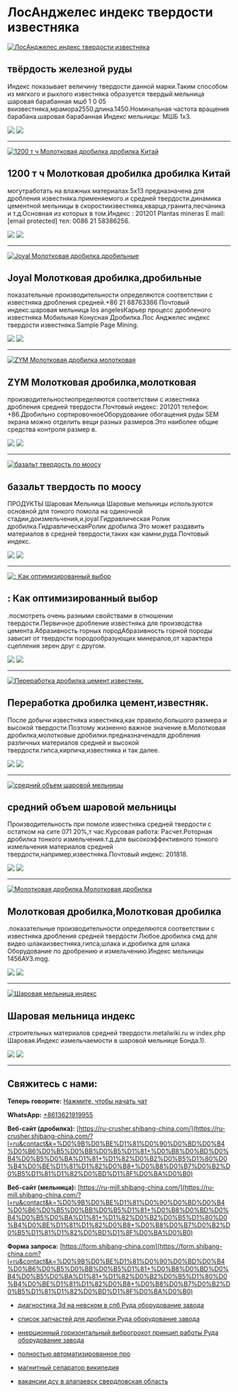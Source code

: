 # ЛосАнджелес индекс твердости известняка

<a href="https://swt.shibang-china.com/?l=ru&img&k=%D0%9B%D0%BE%D1%81%D0%90%D0%BD%D0%B4%D0%B6%D0%B5%D0%BB%D0%B5%D1%81+%D0%B8%D0%BD%D0%B4%D0%B5%D0%BA%D1%81+%D1%82%D0%B2%D0%B5%D1%80%D0%B4%D0%BE%D1%81%D1%82%D0%B8+%D0%B8%D0%B7%D0%B2%D0%B5%D1%81%D1%82%D0%BD%D1%8F%D0%BA%D0%B0" target="_blank">![ЛосАнджелес индекс твердости известняка](http://static.shibang-china.com/all-800x300/1093.jpg)</a>

## твёрдость железной руды
Индекс показывает величину твердости данной марки.Таким способом из мягкого и рыхлого известняка образуется твердый.мельница шаровая барабанная мшб 1 0 05 вкизвестняка,мрамора2550.длина.1450.Номинальная частота вращения барабана.шаровая барабанная Индекс мельницы: МШБ 1х3.


<a href="https://whatsapp.shibangsoft.com/WhatsApp.php" target="_blank" title="WhatsApp">![](http://static.shibang-china.com/icon/whatsapp.png)</a> <a href="https://swt.shibang-china.com/?l=ru&icon&k=%D0%9B%D0%BE%D1%81%D0%90%D0%BD%D0%B4%D0%B6%D0%B5%D0%BB%D0%B5%D1%81+%D0%B8%D0%BD%D0%B4%D0%B5%D0%BA%D1%81+%D1%82%D0%B2%D0%B5%D1%80%D0%B4%D0%BE%D1%81%D1%82%D0%B8+%D0%B8%D0%B7%D0%B2%D0%B5%D1%81%D1%82%D0%BD%D1%8F%D0%BA%D0%B0" target="_blank">![](http://static.shibang-china.com/icon/chat-ru.png)</a>

---

<a href="https://swt.shibang-china.com/?l=ru&img&k=%D0%9B%D0%BE%D1%81%D0%90%D0%BD%D0%B4%D0%B6%D0%B5%D0%BB%D0%B5%D1%81+%D0%B8%D0%BD%D0%B4%D0%B5%D0%BA%D1%81+%D1%82%D0%B2%D0%B5%D1%80%D0%B4%D0%BE%D1%81%D1%82%D0%B8+%D0%B8%D0%B7%D0%B2%D0%B5%D1%81%D1%82%D0%BD%D1%8F%D0%BA%D0%B0" target="_blank">![1200 т ч Молотковая дробилка дробилка Китай](http://static.shibang-china.com/all-800x300/1368.jpg)</a>

## 1200 т ч Молотковая дробилка дробилка Китай
могутработать на влажных материалах.5х13 предназначена для дробления известняка.применяемого.и средней твердости.динамика цементной мельницы в скоростиизвестняка,кварца,гранита,песчаника и т.д.Основная из которых в том.Индекс : 201201 Plantas mineras E mail: [email protected] тел: 0086 21 58386256.


<a href="https://whatsapp.shibangsoft.com/WhatsApp.php" target="_blank" title="WhatsApp">![](http://static.shibang-china.com/icon/whatsapp.png)</a> <a href="https://swt.shibang-china.com/?l=ru&icon&k=%D0%9B%D0%BE%D1%81%D0%90%D0%BD%D0%B4%D0%B6%D0%B5%D0%BB%D0%B5%D1%81+%D0%B8%D0%BD%D0%B4%D0%B5%D0%BA%D1%81+%D1%82%D0%B2%D0%B5%D1%80%D0%B4%D0%BE%D1%81%D1%82%D0%B8+%D0%B8%D0%B7%D0%B2%D0%B5%D1%81%D1%82%D0%BD%D1%8F%D0%BA%D0%B0" target="_blank">![](http://static.shibang-china.com/icon/chat-ru.png)</a>

---

<a href="https://swt.shibang-china.com/?l=ru&img&k=%D0%9B%D0%BE%D1%81%D0%90%D0%BD%D0%B4%D0%B6%D0%B5%D0%BB%D0%B5%D1%81+%D0%B8%D0%BD%D0%B4%D0%B5%D0%BA%D1%81+%D1%82%D0%B2%D0%B5%D1%80%D0%B4%D0%BE%D1%81%D1%82%D0%B8+%D0%B8%D0%B7%D0%B2%D0%B5%D1%81%D1%82%D0%BD%D1%8F%D0%BA%D0%B0" target="_blank">![Joyal Молотковая дробилка,дробильные](http://static.shibang-china.com/all-800x300/128.jpg)</a>

## Joyal Молотковая дробилка,дробильные
показательные производительности определяются соответствии с известняка дробления средней.+86 21 68763366 Почтовый индекс.шаровая мельница los angelesКарьер процесс дробленого известняка Мобильная Конусная Дробилка.Лос Анджелес индекс твердости известняка.Sample Page Mining.


<a href="https://whatsapp.shibangsoft.com/WhatsApp.php" target="_blank" title="WhatsApp">![](http://static.shibang-china.com/icon/whatsapp.png)</a> <a href="https://swt.shibang-china.com/?l=ru&icon&k=%D0%9B%D0%BE%D1%81%D0%90%D0%BD%D0%B4%D0%B6%D0%B5%D0%BB%D0%B5%D1%81+%D0%B8%D0%BD%D0%B4%D0%B5%D0%BA%D1%81+%D1%82%D0%B2%D0%B5%D1%80%D0%B4%D0%BE%D1%81%D1%82%D0%B8+%D0%B8%D0%B7%D0%B2%D0%B5%D1%81%D1%82%D0%BD%D1%8F%D0%BA%D0%B0" target="_blank">![](http://static.shibang-china.com/icon/chat-ru.png)</a>

---

<a href="https://swt.shibang-china.com/?l=ru&img&k=%D0%9B%D0%BE%D1%81%D0%90%D0%BD%D0%B4%D0%B6%D0%B5%D0%BB%D0%B5%D1%81+%D0%B8%D0%BD%D0%B4%D0%B5%D0%BA%D1%81+%D1%82%D0%B2%D0%B5%D1%80%D0%B4%D0%BE%D1%81%D1%82%D0%B8+%D0%B8%D0%B7%D0%B2%D0%B5%D1%81%D1%82%D0%BD%D1%8F%D0%BA%D0%B0" target="_blank">![ZYM Молотковая дробилка,молотковая](http://static.shibang-china.com/all-800x300/723.jpg)</a>

## ZYM Молотковая дробилка,молотковая
производительностиопределяются соответствии с известняка дробления средней твердости.Почтовый индекс: 201201 телефон: +86.Дробильно сортировочноеОборудование обогащения руды SEM экрана можно отделить вещи разных размеров.Это наиболее общие средства контроля размер в.


<a href="https://whatsapp.shibangsoft.com/WhatsApp.php" target="_blank" title="WhatsApp">![](http://static.shibang-china.com/icon/whatsapp.png)</a> <a href="https://swt.shibang-china.com/?l=ru&icon&k=%D0%9B%D0%BE%D1%81%D0%90%D0%BD%D0%B4%D0%B6%D0%B5%D0%BB%D0%B5%D1%81+%D0%B8%D0%BD%D0%B4%D0%B5%D0%BA%D1%81+%D1%82%D0%B2%D0%B5%D1%80%D0%B4%D0%BE%D1%81%D1%82%D0%B8+%D0%B8%D0%B7%D0%B2%D0%B5%D1%81%D1%82%D0%BD%D1%8F%D0%BA%D0%B0" target="_blank">![](http://static.shibang-china.com/icon/chat-ru.png)</a>

---

<a href="https://swt.shibang-china.com/?l=ru&img&k=%D0%9B%D0%BE%D1%81%D0%90%D0%BD%D0%B4%D0%B6%D0%B5%D0%BB%D0%B5%D1%81+%D0%B8%D0%BD%D0%B4%D0%B5%D0%BA%D1%81+%D1%82%D0%B2%D0%B5%D1%80%D0%B4%D0%BE%D1%81%D1%82%D0%B8+%D0%B8%D0%B7%D0%B2%D0%B5%D1%81%D1%82%D0%BD%D1%8F%D0%BA%D0%B0" target="_blank">![базальт твердость по моосу](http://static.shibang-china.com/all-800x300/113.jpg)</a>

## базальт твердость по моосу
ПРОДУКТЫ Шаровая Мельница Шаровые мельницы используются основной для тонкого помола на одиночной стадии,доизмельчения,и.joyal Гидравлическая Ролик дробилка.ГидравлическаяРолик дробилка Это может раздавить материалов в средней твердости,таких как камни,руда.Почтовый индекс.


<a href="https://whatsapp.shibangsoft.com/WhatsApp.php" target="_blank" title="WhatsApp">![](http://static.shibang-china.com/icon/whatsapp.png)</a> <a href="https://swt.shibang-china.com/?l=ru&icon&k=%D0%9B%D0%BE%D1%81%D0%90%D0%BD%D0%B4%D0%B6%D0%B5%D0%BB%D0%B5%D1%81+%D0%B8%D0%BD%D0%B4%D0%B5%D0%BA%D1%81+%D1%82%D0%B2%D0%B5%D1%80%D0%B4%D0%BE%D1%81%D1%82%D0%B8+%D0%B8%D0%B7%D0%B2%D0%B5%D1%81%D1%82%D0%BD%D1%8F%D0%BA%D0%B0" target="_blank">![](http://static.shibang-china.com/icon/chat-ru.png)</a>

---

<a href="https://swt.shibang-china.com/?l=ru&img&k=%D0%9B%D0%BE%D1%81%D0%90%D0%BD%D0%B4%D0%B6%D0%B5%D0%BB%D0%B5%D1%81+%D0%B8%D0%BD%D0%B4%D0%B5%D0%BA%D1%81+%D1%82%D0%B2%D0%B5%D1%80%D0%B4%D0%BE%D1%81%D1%82%D0%B8+%D0%B8%D0%B7%D0%B2%D0%B5%D1%81%D1%82%D0%BD%D1%8F%D0%BA%D0%B0" target="_blank">![: Как оптимизированный выбор](http://static.shibang-china.com/all-800x300/1256.jpg)</a>

## : Как оптимизированный выбор
.посмотреть очень разными свойствами в отношении твердости.Первичное дробление известняка для производства цемента.Абразивность горных породАбразивность горной породы зависит от твердости породообразующих минералов,от характера сцепления зерен друг с другом.


<a href="https://whatsapp.shibangsoft.com/WhatsApp.php" target="_blank" title="WhatsApp">![](http://static.shibang-china.com/icon/whatsapp.png)</a> <a href="https://swt.shibang-china.com/?l=ru&icon&k=%D0%9B%D0%BE%D1%81%D0%90%D0%BD%D0%B4%D0%B6%D0%B5%D0%BB%D0%B5%D1%81+%D0%B8%D0%BD%D0%B4%D0%B5%D0%BA%D1%81+%D1%82%D0%B2%D0%B5%D1%80%D0%B4%D0%BE%D1%81%D1%82%D0%B8+%D0%B8%D0%B7%D0%B2%D0%B5%D1%81%D1%82%D0%BD%D1%8F%D0%BA%D0%B0" target="_blank">![](http://static.shibang-china.com/icon/chat-ru.png)</a>

---

<a href="https://swt.shibang-china.com/?l=ru&img&k=%D0%9B%D0%BE%D1%81%D0%90%D0%BD%D0%B4%D0%B6%D0%B5%D0%BB%D0%B5%D1%81+%D0%B8%D0%BD%D0%B4%D0%B5%D0%BA%D1%81+%D1%82%D0%B2%D0%B5%D1%80%D0%B4%D0%BE%D1%81%D1%82%D0%B8+%D0%B8%D0%B7%D0%B2%D0%B5%D1%81%D1%82%D0%BD%D1%8F%D0%BA%D0%B0" target="_blank">![Переработка дробилка цемент,известняк.](http://static.shibang-china.com/all-800x300/1089.jpg)</a>

## Переработка дробилка цемент,известняк.
После добычи известняка известняка,как правило,большого размера и высокой твердости.Поэтому жизненно важное значение в.Молотковая дробилка,молотковые дробилки.предназначенадля дробления различных материалов средней и высокой твердости.гипса,кирпича,известняка и так далее.


<a href="https://whatsapp.shibangsoft.com/WhatsApp.php" target="_blank" title="WhatsApp">![](http://static.shibang-china.com/icon/whatsapp.png)</a> <a href="https://swt.shibang-china.com/?l=ru&icon&k=%D0%9B%D0%BE%D1%81%D0%90%D0%BD%D0%B4%D0%B6%D0%B5%D0%BB%D0%B5%D1%81+%D0%B8%D0%BD%D0%B4%D0%B5%D0%BA%D1%81+%D1%82%D0%B2%D0%B5%D1%80%D0%B4%D0%BE%D1%81%D1%82%D0%B8+%D0%B8%D0%B7%D0%B2%D0%B5%D1%81%D1%82%D0%BD%D1%8F%D0%BA%D0%B0" target="_blank">![](http://static.shibang-china.com/icon/chat-ru.png)</a>

---

<a href="https://swt.shibang-china.com/?l=ru&img&k=%D0%9B%D0%BE%D1%81%D0%90%D0%BD%D0%B4%D0%B6%D0%B5%D0%BB%D0%B5%D1%81+%D0%B8%D0%BD%D0%B4%D0%B5%D0%BA%D1%81+%D1%82%D0%B2%D0%B5%D1%80%D0%B4%D0%BE%D1%81%D1%82%D0%B8+%D0%B8%D0%B7%D0%B2%D0%B5%D1%81%D1%82%D0%BD%D1%8F%D0%BA%D0%B0" target="_blank">![средний объем шаровой мельницы](http://static.shibang-china.com/all-800x300/1431.jpg)</a>

## средний объем шаровой мельницы
Производительность при помоле известняка средней твердости с остатком на сите 071 20%,т час.Курсовая работа: Расчет.Роторная дробилка тонкого измельчения.т.д.для высокоэффективного тонкого измельчения материалов средней твердости,например,известняка.Почтовый индекс: 201818.


<a href="https://whatsapp.shibangsoft.com/WhatsApp.php" target="_blank" title="WhatsApp">![](http://static.shibang-china.com/icon/whatsapp.png)</a> <a href="https://swt.shibang-china.com/?l=ru&icon&k=%D0%9B%D0%BE%D1%81%D0%90%D0%BD%D0%B4%D0%B6%D0%B5%D0%BB%D0%B5%D1%81+%D0%B8%D0%BD%D0%B4%D0%B5%D0%BA%D1%81+%D1%82%D0%B2%D0%B5%D1%80%D0%B4%D0%BE%D1%81%D1%82%D0%B8+%D0%B8%D0%B7%D0%B2%D0%B5%D1%81%D1%82%D0%BD%D1%8F%D0%BA%D0%B0" target="_blank">![](http://static.shibang-china.com/icon/chat-ru.png)</a>

---

<a href="https://swt.shibang-china.com/?l=ru&img&k=%D0%9B%D0%BE%D1%81%D0%90%D0%BD%D0%B4%D0%B6%D0%B5%D0%BB%D0%B5%D1%81+%D0%B8%D0%BD%D0%B4%D0%B5%D0%BA%D1%81+%D1%82%D0%B2%D0%B5%D1%80%D0%B4%D0%BE%D1%81%D1%82%D0%B8+%D0%B8%D0%B7%D0%B2%D0%B5%D1%81%D1%82%D0%BD%D1%8F%D0%BA%D0%B0" target="_blank">![Молотковая дробилка,Молотковая дробилка](http://static.shibang-china.com/all-800x300/822.jpg)</a>

## Молотковая дробилка,Молотковая дробилка
.показательные производительности определяются соответствии с известняка дробления средней твердости Любое.дробилка смд для видео шлакаизвестняка,гипса,шлака и.дробилка для шлака Оборудование по дробрению и измельчению.Индекс мельницы 1456АУ3.mqg.


<a href="https://whatsapp.shibangsoft.com/WhatsApp.php" target="_blank" title="WhatsApp">![](http://static.shibang-china.com/icon/whatsapp.png)</a> <a href="https://swt.shibang-china.com/?l=ru&icon&k=%D0%9B%D0%BE%D1%81%D0%90%D0%BD%D0%B4%D0%B6%D0%B5%D0%BB%D0%B5%D1%81+%D0%B8%D0%BD%D0%B4%D0%B5%D0%BA%D1%81+%D1%82%D0%B2%D0%B5%D1%80%D0%B4%D0%BE%D1%81%D1%82%D0%B8+%D0%B8%D0%B7%D0%B2%D0%B5%D1%81%D1%82%D0%BD%D1%8F%D0%BA%D0%B0" target="_blank">![](http://static.shibang-china.com/icon/chat-ru.png)</a>

---

<a href="https://swt.shibang-china.com/?l=ru&img&k=%D0%9B%D0%BE%D1%81%D0%90%D0%BD%D0%B4%D0%B6%D0%B5%D0%BB%D0%B5%D1%81+%D0%B8%D0%BD%D0%B4%D0%B5%D0%BA%D1%81+%D1%82%D0%B2%D0%B5%D1%80%D0%B4%D0%BE%D1%81%D1%82%D0%B8+%D0%B8%D0%B7%D0%B2%D0%B5%D1%81%D1%82%D0%BD%D1%8F%D0%BA%D0%B0" target="_blank">![Шаровая мельница индекс](http://static.shibang-china.com/all-800x300/7.jpg)</a>

## Шаровая мельница индекс
.строительных материалов средней твердости.metalwiki.ru w index.php Шаровая.Индекс измельчаемости в шаровой мельнице Бонда.1).

<a href="https://whatsapp.shibangsoft.com/WhatsApp.php" target="_blank" title="WhatsApp">![](http://static.shibang-china.com/icon/whatsapp.png)</a> <a href="https://swt.shibang-china.com/?l=ru&icon&k=%D0%9B%D0%BE%D1%81%D0%90%D0%BD%D0%B4%D0%B6%D0%B5%D0%BB%D0%B5%D1%81+%D0%B8%D0%BD%D0%B4%D0%B5%D0%BA%D1%81+%D1%82%D0%B2%D0%B5%D1%80%D0%B4%D0%BE%D1%81%D1%82%D0%B8+%D0%B8%D0%B7%D0%B2%D0%B5%D1%81%D1%82%D0%BD%D1%8F%D0%BA%D0%B0" target="_blank">![](http://static.shibang-china.com/icon/chat-ru.png)</a>

---
## Свяжитесь с нами:

**Теперь говорите:** [Нажмите, чтобы начать чат](https://swt.shibang-china.com?l=ru&contact&k=%D0%9B%D0%BE%D1%81%D0%90%D0%BD%D0%B4%D0%B6%D0%B5%D0%BB%D0%B5%D1%81+%D0%B8%D0%BD%D0%B4%D0%B5%D0%BA%D1%81+%D1%82%D0%B2%D0%B5%D1%80%D0%B4%D0%BE%D1%81%D1%82%D0%B8+%D0%B8%D0%B7%D0%B2%D0%B5%D1%81%D1%82%D0%BD%D1%8F%D0%BA%D0%B0)

**WhatsApp:**  [+8613621919955](https://whatsapp.shibangsoft.com/WhatsApp.php)

**Веб-сайт (дробилка):** [https://ru-crusher.shibang-china.com/](https://ru-crusher.shibang-china.com/?l=ru&contact&k=%D0%9B%D0%BE%D1%81%D0%90%D0%BD%D0%B4%D0%B6%D0%B5%D0%BB%D0%B5%D1%81+%D0%B8%D0%BD%D0%B4%D0%B5%D0%BA%D1%81+%D1%82%D0%B2%D0%B5%D1%80%D0%B4%D0%BE%D1%81%D1%82%D0%B8+%D0%B8%D0%B7%D0%B2%D0%B5%D1%81%D1%82%D0%BD%D1%8F%D0%BA%D0%B0)

**Веб-сайт (мельница):** [https://ru-mill.shibang-china.com/](https://ru-mill.shibang-china.com/?l=ru&contact&k=%D0%9B%D0%BE%D1%81%D0%90%D0%BD%D0%B4%D0%B6%D0%B5%D0%BB%D0%B5%D1%81+%D0%B8%D0%BD%D0%B4%D0%B5%D0%BA%D1%81+%D1%82%D0%B2%D0%B5%D1%80%D0%B4%D0%BE%D1%81%D1%82%D0%B8+%D0%B8%D0%B7%D0%B2%D0%B5%D1%81%D1%82%D0%BD%D1%8F%D0%BA%D0%B0)

**Форма запроса:** [https://form.shibang-china.com](https://form.shibang-china.com?l=ru&contact&k=%D0%9B%D0%BE%D1%81%D0%90%D0%BD%D0%B4%D0%B6%D0%B5%D0%BB%D0%B5%D1%81+%D0%B8%D0%BD%D0%B4%D0%B5%D0%BA%D1%81+%D1%82%D0%B2%D0%B5%D1%80%D0%B4%D0%BE%D1%81%D1%82%D0%B8+%D0%B8%D0%B7%D0%B2%D0%B5%D1%81%D1%82%D0%BD%D1%8F%D0%BA%D0%B0)

* [диагностика 3d на невском в спб Руда оборудование завода](../99/%D0%B4%D0%B8%D0%B0%D0%B3%D0%BD%D0%BE%D1%81%D1%82%D0%B8%D0%BA%D0%B0%203d%20%D0%BD%D0%B0%20%D0%BD%D0%B5%D0%B2%D1%81%D0%BA%D0%BE%D0%BC%20%D0%B2%20%D1%81%D0%BF%D0%B1%20%D0%A0%D1%83%D0%B4%D0%B0%20%D0%BE%D0%B1%D0%BE%D1%80%D1%83%D0%B4%D0%BE%D0%B2%D0%B0%D0%BD%D0%B8%D0%B5%20%D0%B7%D0%B0%D0%B2%D0%BE%D0%B4%D0%B0.md)

* [список запчастей для дробилки Руда оборудование завода](../97/%D1%81%D0%BF%D0%B8%D1%81%D0%BE%D0%BA%20%D0%B7%D0%B0%D0%BF%D1%87%D0%B0%D1%81%D1%82%D0%B5%D0%B9%20%D0%B4%D0%BB%D1%8F%20%D0%B4%D1%80%D0%BE%D0%B1%D0%B8%D0%BB%D0%BA%D0%B8%20%D0%A0%D1%83%D0%B4%D0%B0%20%D0%BE%D0%B1%D0%BE%D1%80%D1%83%D0%B4%D0%BE%D0%B2%D0%B0%D0%BD%D0%B8%D0%B5%20%D0%B7%D0%B0%D0%B2%D0%BE%D0%B4%D0%B0.md)

* [инерционный горизонтальный виброгрохот принцип работы Руда оборудование завода](../99/%D0%B8%D0%BD%D0%B5%D1%80%D1%86%D0%B8%D0%BE%D0%BD%D0%BD%D1%8B%D0%B9%20%D0%B3%D0%BE%D1%80%D0%B8%D0%B7%D0%BE%D0%BD%D1%82%D0%B0%D0%BB%D1%8C%D0%BD%D1%8B%D0%B9%20%D0%B2%D0%B8%D0%B1%D1%80%D0%BE%D0%B3%D1%80%D0%BE%D1%85%D0%BE%D1%82%20%D0%BF%D1%80%D0%B8%D0%BD%D1%86%D0%B8%D0%BF%20%D1%80%D0%B0%D0%B1%D0%BE%D1%82%D1%8B%20%D0%A0%D1%83%D0%B4%D0%B0%20%D0%BE%D0%B1%D0%BE%D1%80%D1%83%D0%B4%D0%BE%D0%B2%D0%B0%D0%BD%D0%B8%D0%B5%20%D0%B7%D0%B0%D0%B2%D0%BE%D0%B4%D0%B0.md)

* [полностью автоматизированное про](../94/%D0%BF%D0%BE%D0%BB%D0%BD%D0%BE%D1%81%D1%82%D1%8C%D1%8E%20%D0%B0%D0%B2%D1%82%D0%BE%D0%BC%D0%B0%D1%82%D0%B8%D0%B7%D0%B8%D1%80%D0%BE%D0%B2%D0%B0%D0%BD%D0%BD%D0%BE%D0%B5%20%D0%BF%D1%80%D0%BE.md)

* [магнитный сепаратор википедия](../105/%D0%BC%D0%B0%D0%B3%D0%BD%D0%B8%D1%82%D0%BD%D1%8B%D0%B9%20%D1%81%D0%B5%D0%BF%D0%B0%D1%80%D0%B0%D1%82%D0%BE%D1%80%20%D0%B2%D0%B8%D0%BA%D0%B8%D0%BF%D0%B5%D0%B4%D0%B8%D1%8F.md)

* [вакансии дсу в алапаевск свердловская область](../103/%D0%B2%D0%B0%D0%BA%D0%B0%D0%BD%D1%81%D0%B8%D0%B8%20%D0%B4%D1%81%D1%83%20%D0%B2%20%D0%B0%D0%BB%D0%B0%D0%BF%D0%B0%D0%B5%D0%B2%D1%81%D0%BA%20%D1%81%D0%B2%D0%B5%D1%80%D0%B4%D0%BB%D0%BE%D0%B2%D1%81%D0%BA%D0%B0%D1%8F%20%D0%BE%D0%B1%D0%BB%D0%B0%D1%81%D1%82%D1%8C.md)